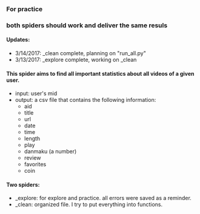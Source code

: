 ### For practice
### both spiders should work and deliver the same resuls

#### Updates:
- 3/14/2017: \_clean complete, planning on "run_all.py"
- 3/13/2017: \_explore complete, working on _clean

#### This spider aims to find all important statistics about all videos of a given user. 
- input: user's mid
- output: a csv file that contains the following information:
	- aid
	- title
	- url
	- date
	- time
	- length
	- play
	- danmaku (a number)
	- review
	- favorites
	- coin

#### Two spiders:
- \_explore: for explore and practice. all errors were saved as a reminder. 
- \_clean: organized file. I try to put everything into functions.

